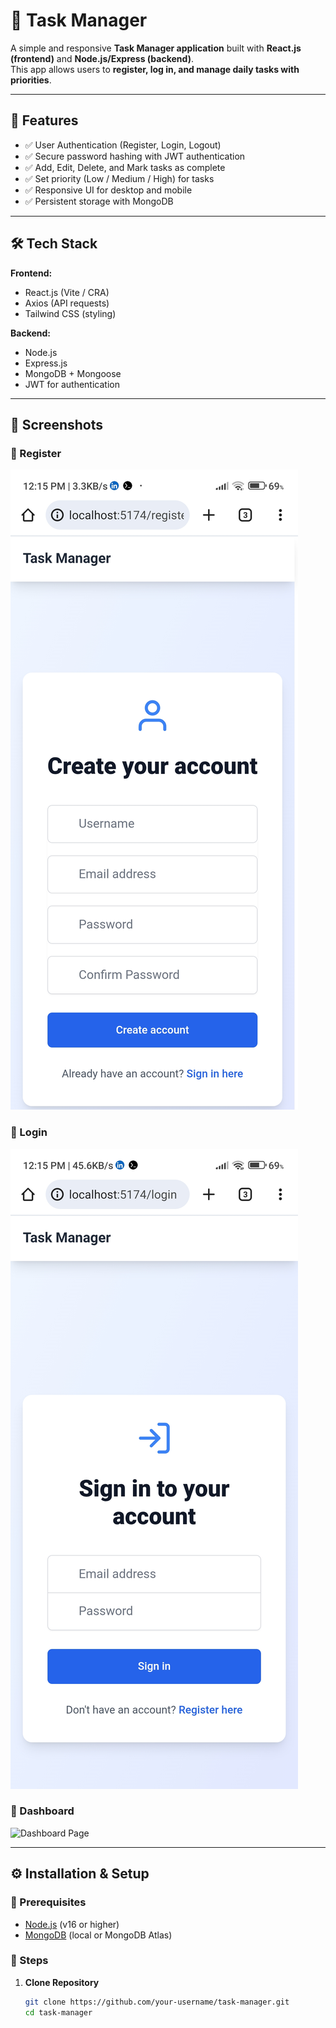 # 📌 Task Manager

A simple and responsive **Task Manager application** built with **React.js (frontend)** and **Node.js/Express (backend)**.  
This app allows users to **register, log in, and manage daily tasks with priorities**.

---

## 🚀 Features
- ✅ User Authentication (Register, Login, Logout)  
- ✅ Secure password hashing with JWT authentication  
- ✅ Add, Edit, Delete, and Mark tasks as complete  
- ✅ Set priority (Low / Medium / High) for tasks  
- ✅ Responsive UI for desktop and mobile  
- ✅ Persistent storage with MongoDB  

---

## 🛠️ Tech Stack
**Frontend:**  
- React.js (Vite / CRA)  
- Axios (API requests)  
- Tailwind CSS (styling)  

**Backend:**  
- Node.js  
- Express.js  
- MongoDB + Mongoose  
- JWT for authentication  

---

## 📸 Screenshots

### 🔹 Register
![Register Page](Screenshot_2025-09-01-12-15-40-574_com.android.chrome.jpg)

### 🔹 Login
![Login Page](Screenshot_2025-09-01-12-15-31-715_com.android.chrome.jpg)

### 🔹 Dashboard
![Dashboard Page](screenshots/dashboard.png)

---

## ⚙️ Installation & Setup

### 🔑 Prerequisites
- [Node.js](https://nodejs.org/) (v16 or higher)  
- [MongoDB](https://www.mongodb.com/) (local or MongoDB Atlas)  

### 🔧 Steps
1. **Clone Repository**
   ```bash
   git clone https://github.com/your-username/task-manager.git
   cd task-manager

